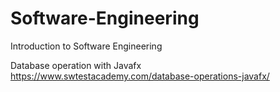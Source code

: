 # Software-Engineering
Introduction to Software Engineering

Database operation with Javafx
https://www.swtestacademy.com/database-operations-javafx/